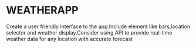 # WEATHERAPP
Create a user friendly interface to the app.Include element like bars,location selector and weather display.Consider using API to provide real-time weather data for any location with accurate forecast
